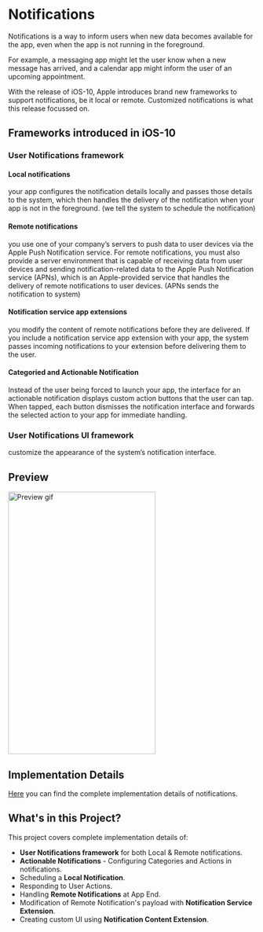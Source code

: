 # Notifications

Notifications is a way to inform users when new data becomes available for the app, even when the app is not running in the foreground.

For example, a messaging app might let the user know when a new message has arrived, and a calendar app might inform the user of an upcoming appointment.

With the release of iOS-10, Apple introduces brand new frameworks to support notifications, be it local or remote. Customized notifications is what this release focussed on.

## Frameworks introduced in iOS-10

### User Notifications framework

#### Local notifications

your app configures the notification details locally and passes those details to the system, which then handles the delivery of the notification when your app is not in the foreground. (we tell the system to schedule the notification)

#### Remote notifications

you use one of your company’s servers to push data to user devices via the Apple Push Notification service. For remote notifications, you must also provide a server environment that is capable of receiving data from user devices and sending notification-related data to the Apple Push Notification service (APNs), which is an Apple-provided service that handles the delivery of remote notifications to user devices. (APNs sends the notification to system)

#### Notification service app extensions

you modify the content of remote notifications before they are delivered. If you include a notification service app extension with your app, the system passes incoming notifications to your extension before delivering them to the user.

#### Categoried and Actionable Notification

Instead of the user being forced to launch your app, the interface for an actionable notification displays custom action buttons that the user can tap. When tapped, each button dismisses the notification interface and forwards the selected action to your app for immediate handling. 

### User Notifications UI framework 
customize the appearance of the system’s notification interface.

## Preview
<img src="https://github.com/pgpt10/RichNotificationSample/blob/master/Demo.gif"  width='300' height='534' alt="Preview gif">

## Implementation Details

<a href="https://medium.com/@p.gpt10/ios-10-notifications-inshorts-all-in-one-ad727e03983a">Here</a> you can find the complete implementation details of notifications.

## What's in this Project?

This project covers complete implementation details of:

- <b>User Notifications framework</b> for both Local & Remote notifications.
- <b>Actionable Notifications</b> - Configuring Categories and Actions in notifications.
- Scheduling a <b>Local Notification</b>.
- Responding to User Actions.
- Handling <b>Remote Notifications</b> at App End.
- Modification of Remote Notification's payload with <b>Notification Service Extension</b>.
- Creating custom UI using <b>Notification Content Extension</b>.






